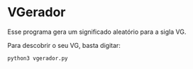 # VGerador

Esse programa gera um significado aleatório para a sigla VG.

Para descobrir o seu VG, basta digitar:

``` console
python3 vgerador.py
```

